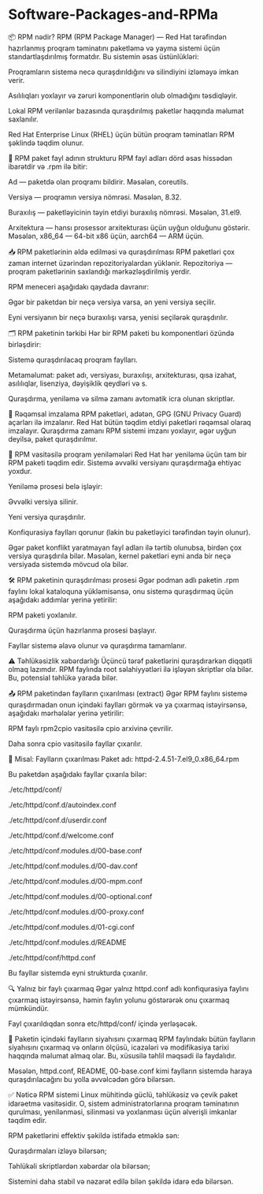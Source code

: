 # Software-Packages-and-RPMa
📦 RPM nədir?
RPM (RPM Package Manager) — Red Hat tərəfindən hazırlanmış proqram təminatını paketləmə və yayma sistemi üçün standartlaşdırılmış formatdır. Bu sistemin əsas üstünlükləri:

Proqramların sistemə necə quraşdırıldığını və silindiyini izləməyə imkan verir.

Asılılıqları yoxlayır və zəruri komponentlərin olub olmadığını təsdiqləyir.

Lokal RPM verilənlər bazasında quraşdırılmış paketlər haqqında məlumat saxlanılır.

Red Hat Enterprise Linux (RHEL) üçün bütün proqram təminatları RPM şəklində təqdim olunur.

🧱 RPM paket fayl adının strukturu
RPM fayl adları dörd əsas hissədən ibarətdir və .rpm ilə bitir:

Ad — paketdə olan proqramı bildirir. Məsələn, coreutils.

Versiya — proqramın versiya nömrəsi. Məsələn, 8.32.

Buraxılış — paketləyicinin təyin etdiyi buraxılış nömrəsi. Məsələn, 31.el9.

Arxitektura — hansı prosessor arxitekturası üçün uyğun olduğunu göstərir. Məsələn, x86_64 — 64-bit x86 üçün, aarch64 — ARM üçün.

📥 RPM paketlərinin əldə edilməsi və quraşdırılması
RPM paketləri çox zaman internet üzərindən repozitoriyalardan yüklənir. Repozitoriya — proqram paketlərinin saxlandığı mərkəzləşdirilmiş yerdir.

RPM meneceri aşağıdakı qaydada davranır:

Əgər bir paketdən bir neçə versiya varsa, ən yeni versiya seçilir.

Eyni versiyanın bir neçə buraxılışı varsa, yenisi seçilərək quraşdırılır.

🗂️ RPM paketinin tərkibi
Hər bir RPM paketi bu komponentləri özündə birləşdirir:

Sistemə quraşdırılacaq proqram faylları.

Metaməlumat: paket adı, versiyası, buraxılışı, arxitekturası, qısa izahat, asılılıqlar, lisenziya, dəyişiklik qeydləri və s.

Quraşdırma, yeniləmə və silmə zamanı avtomatik icra olunan skriptlər.

🔐 Rəqəmsal imzalama
RPM paketləri, adətən, GPG (GNU Privacy Guard) açarları ilə imzalanır. Red Hat bütün təqdim etdiyi paketləri rəqəmsal olaraq imzalayır. Quraşdırma zamanı RPM sistemi imzanı yoxlayır, əgər uyğun deyilsə, paket quraşdırılmır.

🔄 RPM vasitəsilə proqram yeniləmələri
Red Hat hər yeniləmə üçün tam bir RPM paketi təqdim edir. Sistemə əvvəlki versiyanı quraşdırmağa ehtiyac yoxdur.

Yeniləmə prosesi belə işləyir:

Əvvəlki versiya silinir.

Yeni versiya quraşdırılır.

Konfiqurasiya faylları qorunur (lakin bu paketləyici tərəfindən təyin olunur).

Əgər paket konflikt yaratmayan fayl adları ilə tərtib olunubsa, birdən çox versiya quraşdırıla bilər. Məsələn, kernel paketləri eyni anda bir neçə versiyada sistemdə mövcud ola bilər.

🛠️ RPM paketinin quraşdırılması prosesi
Əgər podman adlı paketin .rpm faylını lokal kataloquna yükləmisənsə, onu sistemə quraşdırmaq üçün aşağıdakı addımlar yerinə yetirilir:

RPM paketi yoxlanılır.

Quraşdırma üçün hazırlanma prosesi başlayır.

Fayllar sistemə əlavə olunur və quraşdırma tamamlanır.

⚠️ Təhlükəsizlik xəbərdarlığı
Üçüncü tərəf paketlərini quraşdırarkən diqqətli olmaq lazımdır. RPM faylında root səlahiyyətləri ilə işləyən skriptlər ola bilər. Bu, potensial təhlükə yarada bilər.

📤 RPM paketindən faylların çıxarılması (extract)
Əgər RPM faylını sistemə quraşdırmadan onun içindəki faylları görmək və ya çıxarmaq istəyirsənsə, aşağıdakı mərhələlər yerinə yetirilir:

RPM faylı rpm2cpio vasitəsilə cpio arxivinə çevrilir.

Daha sonra cpio vasitəsilə fayllar çıxarılır.

🧾 Misal: Faylların çıxarılması
Paket adı: httpd-2.4.51-7.el9_0.x86_64.rpm

Bu paketdən aşağıdakı fayllar çıxarıla bilər:

./etc/httpd/conf/

./etc/httpd/conf.d/autoindex.conf

./etc/httpd/conf.d/userdir.conf

./etc/httpd/conf.d/welcome.conf

./etc/httpd/conf.modules.d/00-base.conf

./etc/httpd/conf.modules.d/00-dav.conf

./etc/httpd/conf.modules.d/00-mpm.conf

./etc/httpd/conf.modules.d/00-optional.conf

./etc/httpd/conf.modules.d/00-proxy.conf

./etc/httpd/conf.modules.d/01-cgi.conf

./etc/httpd/conf.modules.d/README

./etc/httpd/conf/httpd.conf

Bu fayllar sistemdə eyni strukturda çıxarılır.

🔍 Yalnız bir faylı çıxarmaq
Əgər yalnız httpd.conf adlı konfiqurasiya faylını çıxarmaq istəyirsənsə, həmin faylın yolunu göstərərək onu çıxarmaq mümkündür.

Fayl çıxarıldıqdan sonra etc/httpd/conf/ içində yerləşəcək.

📄 Paketin içindəki faylların siyahısını çıxarmaq
RPM faylındakı bütün faylların siyahısını çıxarmaq və onların ölçüsü, icazələri və modifikasiya tarixi haqqında məlumat almaq olar. Bu, xüsusilə təhlil məqsədi ilə faydalıdır.

Məsələn, httpd.conf, README, 00-base.conf kimi faylların sistemdə haraya quraşdırılacağını bu yolla əvvəlcədən görə bilərsən.

✅ Nəticə
RPM sistemi Linux mühitində güclü, təhlükəsiz və çevik paket idarəetmə vasitəsidir. O, sistem administratorlarına proqram təminatının qurulması, yenilənməsi, silinməsi və yoxlanması üçün əlverişli imkanlar təqdim edir.

RPM paketlərini effektiv şəkildə istifadə etməklə sən:

Quraşdırmaları izləyə bilərsən;

Təhlükəli skriptlərdən xəbərdar ola bilərsən;

Sistemini daha stabil və nəzarət edilə bilən şəkildə idarə edə bilərsən.
